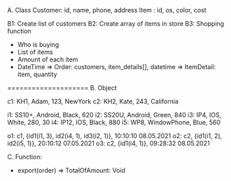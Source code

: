 A. Class
Customer: id, name, phone, address
Item    : id, os, color, cost
	
B1: Create list of customers
B2: Create array of items in store
B3: Shopping function
+ Who is buying
+ List of items
+ Amount of each item
+ DateTime
=> Order: customers, item_details[], datetime
=> ItemDetail: item, quantity

====================
B. Object

c1: KH1, Adam, 123, NewYork
c2: KH2, Kate, 243, California

i1: SS10+, Android, Black, 620
i2: SS20U, Android, Green, 840
i3: IP4, IOS, White, 280, 30
i4: IP12, IOS, Black, 880
i5: WP8, WindowPhone, Blue, 560

o1: c1, {id1(i1, 3), id2(i4, 1), id3(i2, 1)}, 10:10:10 08.05.2021 
o2: c2, {id1(i1, 2), id2(i5, 1)}, 20:10:12 07.05.2021 
o3: c2, {id1(i4, 1)}, 09:28:32 08.05.2021 

C. Function: 
+ export(order) => TotalOfAmount: Void